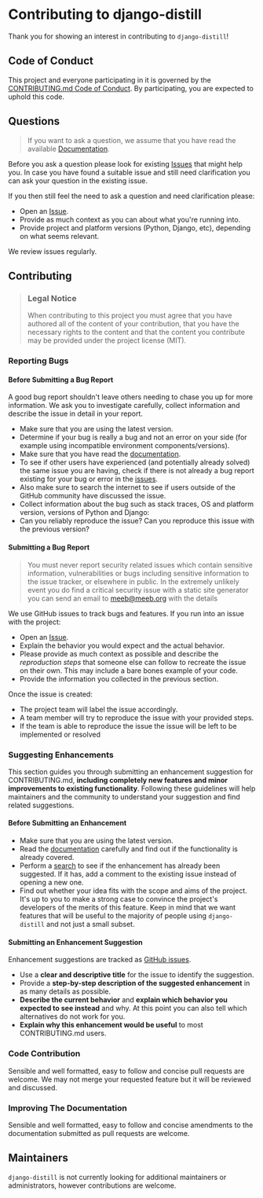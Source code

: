# Contributing to django-distill

Thank you for showing an interest in contributing to `django-distill`!


## Code of Conduct

This project and everyone participating in it is governed by the [CONTRIBUTING.md Code of Conduct](blob/master/CODE_OF_CONDUCT.md). By participating, you are expected to uphold this code.


## Questions

> If you want to ask a question, we assume that you have read the available [Documentation](blob/master/README.md).

Before you ask a question please look for existing [Issues](/issues) that might help you. In case you have found a suitable issue and still need clarification you can ask your question in the existing issue.

If you then still feel the need to ask a question and need clarification please:

- Open an [Issue](/issues/new).
- Provide as much context as you can about what you're running into.
- Provide project and platform versions (Python, Django, etc), depending on what seems relevant.

We review issues regularly.


## Contributing

> ### Legal Notice 
> When contributing to this project you must agree that you have authored all of the content of your contribution, that you have the necessary rights to the content and that the content you contribute may be provided under the project license (MIT).


### Reporting Bugs


#### Before Submitting a Bug Report

A good bug report shouldn't leave others needing to chase you up for more information. We ask you to investigate carefully, collect information and describe the issue in detail in your report.

- Make sure that you are using the latest version.
- Determine if your bug is really a bug and not an error on your side (for example using incompatible environment components/versions).
- Make sure that you have read the [documentation](blob/master/README.md).
- To see if other users have experienced (and potentially already solved) the same issue you are having, check if there is not already a bug report existing for your bug or error in the [issues](issues).
- Also make sure to search the internet to see if users outside of the GitHub community have discussed the issue.
- Collect information about the bug such as stack traces, OS and platform version, versions of Python and Django:
- Can you reliably reproduce the issue? Can you reproduce this issue with the previous version?


#### Submitting a Bug Report

> You must never report security related issues which contain sensitive information, vulnerabilities or bugs including sensitive information to the issue tracker, or elsewhere in public.
> In the extremely unlikely event you do find a critical security issue with a static site generator you can send an email to <meeb@meeb.org> with the details


We use GitHub issues to track bugs and features. If you run into an issue with the project:

- Open an [Issue](/issues/new).
- Explain the behavior you would expect and the actual behavior.
- Please provide as much context as possible and describe the *reproduction steps* that someone else can follow to recreate the issue on their own. This may include a bare bones example of your code.
- Provide the information you collected in the previous section.

Once the issue is created:

- The project team will label the issue accordingly.
- A team member will try to reproduce the issue with your provided steps.
- If the team is able to reproduce the issue the issue will be left to be implemented or resolved


### Suggesting Enhancements

This section guides you through submitting an enhancement suggestion for CONTRIBUTING.md, **including completely new features and minor improvements to existing functionality**. Following these guidelines will help maintainers and the community to understand your suggestion and find related suggestions.


#### Before Submitting an Enhancement

- Make sure that you are using the latest version.
- Read the [documentation](blob/master/README.md) carefully and find out if the functionality is already covered.
- Perform a [search](/issues) to see if the enhancement has already been suggested. If it has, add a comment to the existing issue instead of opening a new one.
- Find out whether your idea fits with the scope and aims of the project. It's up to you to make a strong case to convince the project's developers of the merits of this feature. Keep in mind that we want features that will be useful to the majority of people using `django-distill` and not just a small subset.


#### Submitting an Enhancement Suggestion

Enhancement suggestions are tracked as [GitHub issues](/issues).

- Use a **clear and descriptive title** for the issue to identify the suggestion.
- Provide a **step-by-step description of the suggested enhancement** in as many details as possible.
- **Describe the current behavior** and **explain which behavior you expected to see instead** and why. At this point you can also tell which alternatives do not work for you.
- **Explain why this enhancement would be useful** to most CONTRIBUTING.md users.


### Code Contribution

Sensible and well formatted, easy to follow and concise pull requests are welcome. We may not merge your requested feature but it will be reviewed and discussed.



### Improving The Documentation

Sensible and well formatted, easy to follow and concise amendments to the documentation submitted as pull requests are welcome.



## Maintainers

`django-distill` is not currently looking for additional maintainers or administrators, however contributions are welcome.
